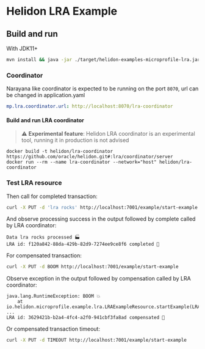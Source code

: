 # Helidon LRA Example

## Build and run

With JDK11+
```bash
mvn install && java -jar ./target/helidon-examples-microprofile-lra.jar
```

### Coordinator
Narayana like coordinator is expected to be running on the port `8070`, url can be changed in application.yaml
```yaml
mp.lra.coordinator.url: http://localhost:8070/lra-coordinator
```

#### Build and run LRA coordinator
> :warning: **Experimental feature**: Helidon LRA coordinator is an experimental tool, running it in production is not advised

```shell
docker build -t helidon/lra-coordinator https://github.com/oracle/helidon.git#:lra/coordinator/server
docker run --rm --name lra-coordinator --network="host" helidon/lra-coordinator
```

### Test LRA resource
Then call for completed transaction:
```bash
curl -X PUT -d 'lra rocks' http://localhost:7001/example/start-example
```
And observe processing success in the output followed by complete called by LRA coordinator:
```
Data lra rocks processed 🏭
LRA id: f120a842-88da-429b-82d9-7274ee9ce8f6 completed 🎉 
```

For compensated transaction:
```bash
curl -X PUT -d BOOM http://localhost:7001/example/start-example
```
Observe exception in the output followed by compensation called by LRA coordinator:
```
java.lang.RuntimeException: BOOM 💥
	at io.helidon.microprofile.example.lra.LRAExampleResource.startExample(LRAExampleResource.java:56)
...
LRA id: 3629421b-b2a4-4fc4-a2f0-941cbf3fa8ad compensated 🚒 
```

Or compensated transaction timeout:
```bash
curl -X PUT -d TIMEOUT http://localhost:7001/example/start-example
```